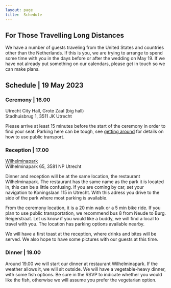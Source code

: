```yaml
---
layout: page
title:  Schedule
---
```


<div class='class_01'>
  
  <h2>For Those Travelling Long Distances</h2>
  <p>
    We have a number of guests traveling from the United States and countries
    other than the Netherlands. If this is you, we are trying to arrange to
    spend some time with you in the days before or after the wedding on May 19.
    If we have not already put something on our calendars, please get in touch
    so we can make plans.
  </p>
  
  <h2>Schedule | 19 May 2023</h2>

  <h3>Ceremony | 16.00</h3>

  <p>
    Utrecht City Hall, Grote Zaal (big hall)
    <br>
    Stadhuisbrug 1, 3511 JK Utrecht
  </p>

  <p>
    Please arrive at least 15 minutes before the start of the ceremony in
    order to find your seat. Parking here can be tough, see <a href="https://schijns-fischer-wedding.github.io/pages/getting_around.html">getting around</a> for details on how to use public transport. 
  </p>

  <h3>Reception | 17.00</h3>

  <p>
    <a href="https://www.wilhelminapark.nl/">Wilhelminapark</a>
    <br>
    Wilhelminapark 65, 3581 NP Utrecht
  </p>

  <p>
    Dinner and reception will be at the same location, the restaurant Wilhelminapark. 
    The restaurant has the same name as the park it is located in, this can be a little 
    confusing. If you are coming by car, set your navigation to Koningslaan 115 in 
    Utrecht. With this adress you drive to the side of the park where most parking is available.
  </p>

  <p>
    From the ceremony location, it is a 20 min walk or a 5 min bike ride. 
    If you plan to use public
    transportation, we recommend bus 8 from Neude to Burg. Reigerstraat. Let us
    know if you would like a buddy, we will find a local to travel with you. The
    location has parking options available nearby. 
  </p>
  
  <p>
    We will have a first toast at the reception, where drinks and bites will be served. 
    We also hope to have some pictures with our guests at this time. 
  </p>
  
  <h3>Dinner | 19.00</h3>
  
  <p>
    Around 19.00 we will start our dinner at restaurant Wilhelminapark. 
    If the weather allows it, we will sit outside. 
    We will have a vegetable-heavy dinner, with some fish options. Be sure in the RSVP to
    indicate whether you would like the fish, otherwise we will assume you prefer the 
    vegetarian option. 
  </p>

</div>

